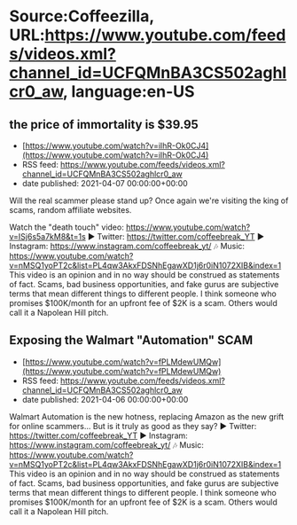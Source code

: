 # Source:Coffeezilla, URL:https://www.youtube.com/feeds/videos.xml?channel_id=UCFQMnBA3CS502aghlcr0_aw, language:en-US

## the price of immortality is $39.95
 - [https://www.youtube.com/watch?v=iIhR-Ok0CJ4](https://www.youtube.com/watch?v=iIhR-Ok0CJ4)
 - RSS feed: https://www.youtube.com/feeds/videos.xml?channel_id=UCFQMnBA3CS502aghlcr0_aw
 - date published: 2021-04-07 00:00:00+00:00

Will the real scammer please stand up? Once again we're visiting the king of scams, random affiliate websites.

Watch the "death touch" video: https://www.youtube.com/watch?v=ISj6s5a7kM8&t=1s
► Twitter: https://twitter.com/coffeebreak_YT
► Instagram: https://www.instagram.com/coffeebreak_yt/
🎶 Music: https://www.youtube.com/watch?v=nMSQ1yoPT2c&list=PL4qw3AkxFDSNhEgawXD1j6r0iN1072XIB&index=1
This video is an opinion and in no way should be construed as statements of fact. Scams, bad business opportunities, and fake gurus are subjective terms that mean different things to different people. I think someone who promises $100K/month for an upfront fee of $2K is a scam. Others would call it a Napolean Hill pitch.

## Exposing the Walmart "Automation" SCAM
 - [https://www.youtube.com/watch?v=fPLMdewUMQw](https://www.youtube.com/watch?v=fPLMdewUMQw)
 - RSS feed: https://www.youtube.com/feeds/videos.xml?channel_id=UCFQMnBA3CS502aghlcr0_aw
 - date published: 2021-04-06 00:00:00+00:00

Walmart Automation is the new hotness, replacing Amazon as the new grift for online scammers... But is it truly as good as they say? 
► Twitter: https://twitter.com/coffeebreak_YT
► Instagram: https://www.instagram.com/coffeebreak_yt/
🎶 Music: https://www.youtube.com/watch?v=nMSQ1yoPT2c&list=PL4qw3AkxFDSNhEgawXD1j6r0iN1072XIB&index=1
This video is an opinion and in no way should be construed as statements of fact. Scams, bad business opportunities, and fake gurus are subjective terms that mean different things to different people. I think someone who promises $100K/month for an upfront fee of $2K is a scam. Others would call it a Napolean Hill pitch.


